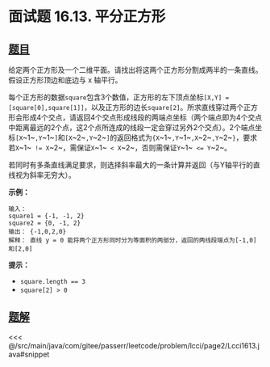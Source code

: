 # 面试题 16.13. 平分正方形

## [题目](https://leetcode.cn/problems/bisect-squares-lcci/)
给定两个正方形及一个二维平面。请找出将这两个正方形分割成两半的一条直线。假设正方形顶边和底边与 x 轴平行。

每个正方形的数据`square`包含3个数值，正方形的左下顶点坐标`[X,Y] = [square[0],square[1]]`，以及正方形的边长`square[2]`。所求直线穿过两个正方形会形成4个交点，请返回4个交点形成线段的两端点坐标（两个端点即为4个交点中距离最远的2个点，这2个点所连成的线段一定会穿过另外2个交点）。2个端点坐标`[X`~1~`,Y`~1~`]`和`[X`~2~`,Y`~2~`]`的返回格式为`{X`~1~`,Y`~1~`,X`~2~`,Y`~2~`}`，要求若`X`~1~` != X`~2~，需保证`X`~1~` < X`~2~，否则需保证`Y`~1~` <= Y`~2~。

若同时有多条直线满足要求，则选择斜率最大的一条计算并返回（与Y轴平行的直线视为斜率无穷大）。

**示例：**

```
输入：
square1 = {-1, -1, 2}
square2 = {0, -1, 2}
输出： {-1,0,2,0}
解释： 直线 y = 0 能将两个正方形同时分为等面积的两部分，返回的两线段端点为[-1,0]和[2,0]
```

**提示：**

* `square.length == 3`
* `square[2] > 0`


## [题解](https://github.com/PasseRR/JavaLeetCode/blob/master/src/main/java/com/gitee/passerr/leetcode/problem/lcci/page2/Lcci1613.java)

<<< @/src/main/java/com/gitee/passerr/leetcode/problem/lcci/page2/Lcci1613.java#snippet
